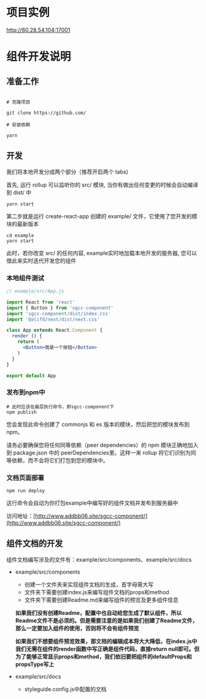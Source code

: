 # 项目实例

http://60.28.54.104:17001

# 组件开发说明

## 准备工作

```shell

# 克隆项目

git clone https://github.com/

# 安装依赖

yarn

```

## 开发

我们将本地开发分成两个部分（推荐开启两个 tabs)

首先, 运行 rollup 可以监听你的 src/ 模块, 当你有做出任何变更的时候会自动编译到 dist/ 中

```shell
yarn start
```

第二步就是运行 create-react-app 创建的 example/ 文件，它使用了您开发的模块的最新版本

```shell
cd example
yarn start
```
此时，若你改变 src/ 的任何内容, example实时地加载本地开发的服务器, 您可以借此来实时迭代开发您的组件

### 本地组件测试

```jsx
// example/src/App.js

import React from 'react'
import { Button } from 'sgcc-component'
import 'sgcc-component/dist/index.css'
import '@alifd/next/dist/next.css'

class App extends React.Component {
  render () {
  	return (
      <Button>我是一个按钮</Button>
  	)
  }
}

export default App
```

### 发布到npm中

```shell
# 此时应该在最层执行命令，即sgcc-component下
npm publish
```
您会发现此命令创建了 commonjs 和 es 版本的模块，然后把您的模块发布到 npm。

请务必要确保您将任何同等依赖（peer dependencies）的 npm 模块正确地加入到 package.json 中的 peerDependencies里。这样一来 rollup 将它们识别为同等依赖，而不会将它们打包到您的模块中。

### 文档页面部署

```shell
npm run deploy
```
这行命令会自动为你打包example中编写好的组件文档并发布到服务器中

访问地址：[http://www.addbb06.site/sgcc-component/](http://www.addbb06.site/sgcc-component/)

## 组件文档的开发

组件文档编写涉及的文件有：example/src/components、example/src/docs

* example/src/components
  * 创建一个文件夹来实现组件文档的生成，首字母需大写
  * 文件夹下需要创建index.js来编写组件文档的props和method
  * 文件夹下需要创建Readme.md来编写组件的预览及更多组件信息

  **如果我们没有创建Readme，配置中也自动给您生成了默认组件，所以Readme文件不是必须的。但是需要注意的是如果我们创建了Readme文件，那么一定要加入组件的使用，否则将不会有组件预览**

  **如果我们不想要组件预览效果，那文档的编辑成本将大大降低，在index.js中我们无需在组件的render函数中写正确是组件代码，直接return null即可。但为了能够正常显示props和method，我们依旧要把组件的defaultProps和propsType写上**

* example/src/docs
  * styleguide.config.js中配置的文档
